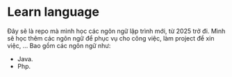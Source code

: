 # Learn language

Đây sẽ là repo mà mình học các ngôn ngữ lập trình mới, từ 2025 trở đi. Mình sẽ học thêm các ngôn ngữ để phục vụ cho công việc, làm project để xin việc, ... Bao gồm các ngôn ngữ như:

- Java.
- Php.
